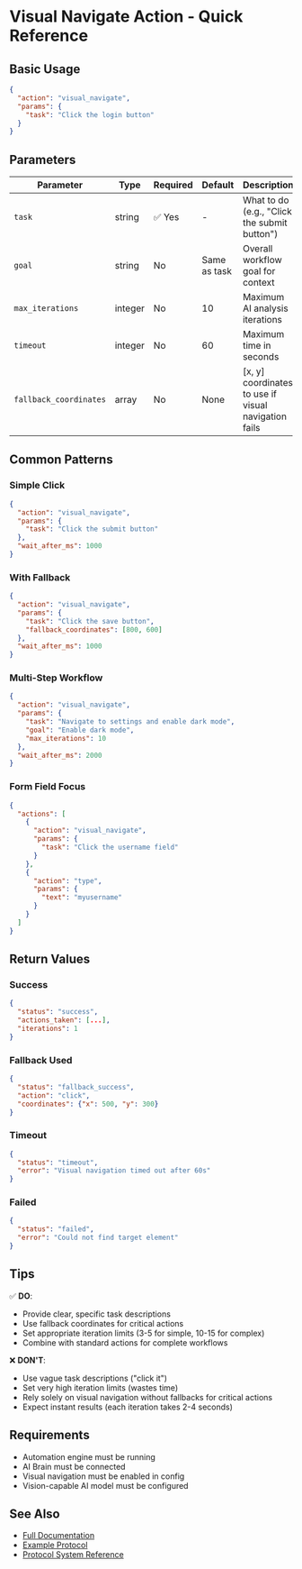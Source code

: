 # Visual Navigate Action - Quick Reference

## Basic Usage

```json
{
  "action": "visual_navigate",
  "params": {
    "task": "Click the login button"
  }
}
```

## Parameters

| Parameter | Type | Required | Default | Description |
|-----------|------|----------|---------|-------------|
| `task` | string | ✅ Yes | - | What to do (e.g., "Click the submit button") |
| `goal` | string | No | Same as task | Overall workflow goal for context |
| `max_iterations` | integer | No | 10 | Maximum AI analysis iterations |
| `timeout` | integer | No | 60 | Maximum time in seconds |
| `fallback_coordinates` | array | No | None | [x, y] coordinates to use if visual navigation fails |

## Common Patterns

### Simple Click
```json
{
  "action": "visual_navigate",
  "params": {
    "task": "Click the submit button"
  },
  "wait_after_ms": 1000
}
```

### With Fallback
```json
{
  "action": "visual_navigate",
  "params": {
    "task": "Click the save button",
    "fallback_coordinates": [800, 600]
  },
  "wait_after_ms": 1000
}
```

### Multi-Step Workflow
```json
{
  "action": "visual_navigate",
  "params": {
    "task": "Navigate to settings and enable dark mode",
    "goal": "Enable dark mode",
    "max_iterations": 10
  },
  "wait_after_ms": 2000
}
```

### Form Field Focus
```json
{
  "actions": [
    {
      "action": "visual_navigate",
      "params": {
        "task": "Click the username field"
      }
    },
    {
      "action": "type",
      "params": {
        "text": "myusername"
      }
    }
  ]
}
```

## Return Values

### Success
```json
{
  "status": "success",
  "actions_taken": [...],
  "iterations": 1
}
```

### Fallback Used
```json
{
  "status": "fallback_success",
  "action": "click",
  "coordinates": {"x": 500, "y": 300}
}
```

### Timeout
```json
{
  "status": "timeout",
  "error": "Visual navigation timed out after 60s"
}
```

### Failed
```json
{
  "status": "failed",
  "error": "Could not find target element"
}
```

## Tips

✅ **DO**:
- Provide clear, specific task descriptions
- Use fallback coordinates for critical actions
- Set appropriate iteration limits (3-5 for simple, 10-15 for complex)
- Combine with standard actions for complete workflows

❌ **DON'T**:
- Use vague task descriptions ("click it")
- Set very high iteration limits (wastes time)
- Rely solely on visual navigation without fallbacks for critical actions
- Expect instant results (each iteration takes 2-4 seconds)

## Requirements

- Automation engine must be running
- AI Brain must be connected
- Visual navigation must be enabled in config
- Vision-capable AI model must be configured

## See Also

- [Full Documentation](VISUAL_NAVIGATE_PROTOCOL_ACTION.md)
- [Example Protocol](../examples/protocols/visual_navigation_example.json)
- [Protocol System Reference](PROTOCOL_SYSTEM_QUICK_REFERENCE.md)
